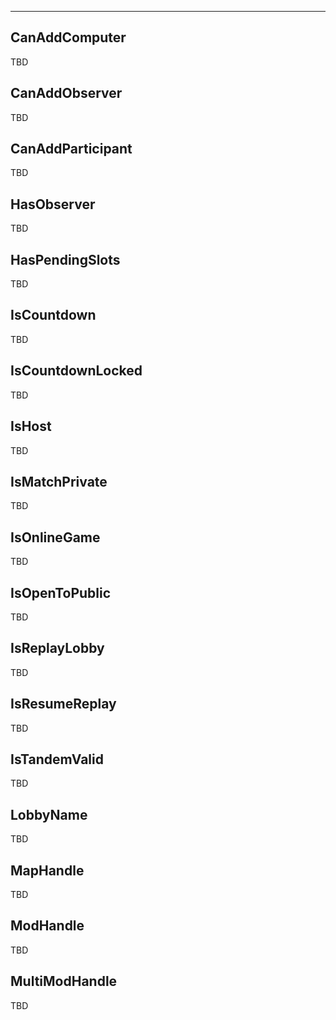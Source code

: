 ___

## CanAddComputer

TBD

## CanAddObserver

TBD

## CanAddParticipant

TBD

## HasObserver

TBD

## HasPendingSlots

TBD

## IsCountdown

TBD

## IsCountdownLocked

TBD

## IsHost

TBD

## IsMatchPrivate

TBD

## IsOnlineGame

TBD

## IsOpenToPublic

TBD

## IsReplayLobby

TBD

## IsResumeReplay

TBD

## IsTandemValid

TBD

## LobbyName

TBD

## MapHandle

TBD

## ModHandle

TBD

## MultiModHandle

TBD
